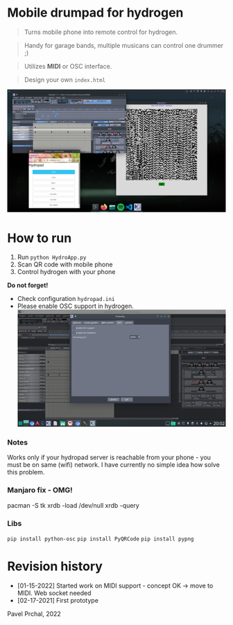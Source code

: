 # Mobile drumpad for hydrogen
> Turns mobile phone into remote control for hydrogen.

> Handy for garage bands, multiple musicans can control one drummer ;)

> Utilizes **MIDI** or OSC interface.

> Design your own `index.html`

![](alltogether.png)


# How to run
1) Run `python HydroApp.py`
2) Scan QR code with mobile phone
3) Control hydrogen with your phone 

**Do not forget!**
* Check configuration `hydropad.ini`
* Please enable OSC support in hydrogen.
![](hydrogen.png)

### Notes
Works only if your hydropad server is reachable from your phone - you must be on same (wifi) network.
I have currently no simple idea how solve this problem.

### Manjaro fix - OMG!
pacman -S tk
xrdb -load /dev/null
xrdb -query


### Libs
`pip install python-osc`
`pip install PyQRCode`
`pip install pypng`


# Revision history
* [01-15-2022] Started work on MIDI support - concept OK -> move to MIDI. Web socket needed
* [02-17-2021] First prototype


Pavel Prchal, 2022

